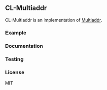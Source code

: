 ## CL-Multiaddr

CL-Multiaddr is an implementation of [Multiaddr](https://github.com/jbenet/multiaddr).

### Example

### Documentation

### Testing

### License

MIT
